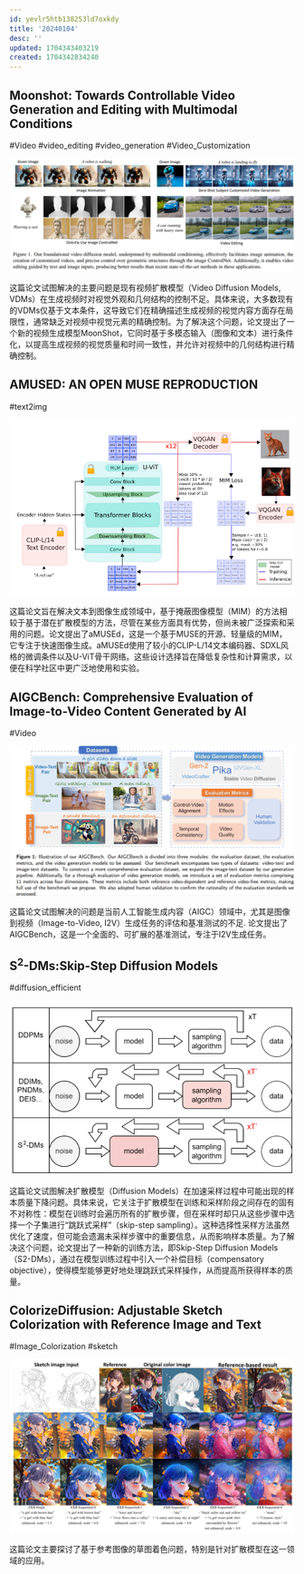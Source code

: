 ```yaml
---
id: yevlr5htb138253ld7oxkdy
title: '20240104'
desc: ''
updated: 1704343403219
created: 1704342834240
---
```




## Moonshot: Towards Controllable Video Generation and Editing with Multimodal Conditions
#Video
#video_editing
#video_generation
#Video_Customization

![图 0](assets/images/76a7d0a703f7cb98aef4fea6586da467eb7ab6eb367306147528c946e92378b3.png)  


这篇论文试图解决的主要问题是现有视频扩散模型（Video Diffusion Models, VDMs）在生成视频时对视觉外观和几何结构的控制不足。具体来说，大多数现有的VDMs仅基于文本条件，这导致它们在精确描述生成视频的视觉内容方面存在局限性，通常缺乏对视频中视觉元素的精确控制。为了解决这个问题，论文提出了一个新的视频生成模型MoonShot，它同时基于多模态输入（图像和文本）进行条件化，以提高生成视频的视觉质量和时间一致性，并允许对视频中的几何结构进行精确控制。




## AMUSED: AN OPEN MUSE REPRODUCTION
#text2img

![图 1](assets/images/7c18ebf4e1dba211bb7cfaa8b758b8a4df17a6a121b12dc3a92e229beb9ee638.png)  

这篇论文旨在解决文本到图像生成领域中，基于掩蔽图像模型（MIM）的方法相较于基于潜在扩散模型的方法，尽管在某些方面具有优势，但尚未被广泛探索和采用的问题。论文提出了aMUSEd，这是一个基于MUSE的开源、轻量级的MIM，它专注于快速图像生成。aMUSEd使用了较小的CLIP-L/14文本编码器、SDXL风格的微调条件以及U-ViT骨干网络。这些设计选择旨在降低复杂性和计算需求，以便在科学社区中更广泛地使用和实验。



## AIGCBench: Comprehensive Evaluation of Image-to-Video Content Generated by AI
#Video

![图 2](assets/images/babdb195d563f2a798fdc8a7f74b84a7800660983468a284ca6fd727388ba791.png)  



这篇论文试图解决的问题是当前人工智能生成内容（AIGC）领域中，尤其是图像到视频（Image-to-Video, I2V）生成任务的评估和基准测试的不足. 论文提出了AIGCBench，这是一个全面的、可扩展的基准测试，专注于I2V生成任务。


## S$^{2}$-DMs:Skip-Step Diffusion Models
#diffusion_efficient


![图 3](assets/images/a30b92eca3ab6009f87c477ede9577e86c1ccd14e643f160d60210d6b21b11c4.png)  

这篇论文试图解决扩散模型（Diffusion Models）在加速采样过程中可能出现的样本质量下降问题。具体来说，它关注于扩散模型在训练和采样阶段之间存在的固有不对称性：模型在训练时会遍历所有的扩散步骤，但在采样时却只从这些步骤中选择一个子集进行“跳跃式采样”（skip-step sampling）。这种选择性采样方法虽然优化了速度，但可能会遗漏未采样步骤中的重要信息，从而影响样本质量。为了解决这个问题，论文提出了一种新的训练方法，即Skip-Step Diffusion Models（S2-DMs），通过在模型训练过程中引入一个补偿目标（compensatory objective），使得模型能够更好地处理跳跃式采样操作，从而提高所获得样本的质量。


## ColorizeDiffusion: Adjustable Sketch Colorization with Reference Image and Text
#Image_Colorization
#sketch

![图 4](assets/images/0864c1e5575a7c6e01e54e73105f87edc844fd0f5345fa2eaeb7b333282ab6f2.png)  

这篇论文主要探讨了基于参考图像的草图着色问题，特别是针对扩散模型在这一领域的应用。
